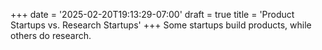 +++
date = '2025-02-20T19:13:29-07:00'
draft = true
title = 'Product Startups vs. Research Startups'
+++
Some startups build products, while others do research.
